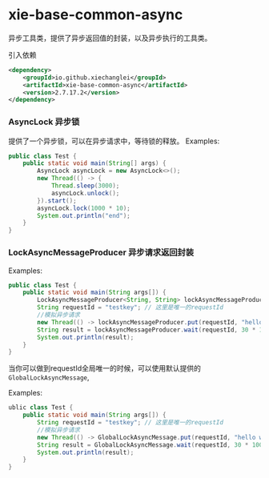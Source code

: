 # xie-base-common-async
异步工具类，提供了异步返回值的封装，以及异步执行的工具类。

引入依赖
```xml
<dependency>
    <groupId>io.github.xiechanglei</groupId>
    <artifactId>xie-base-common-async</artifactId>
    <version>2.7.17.2</version>
</dependency>
```

### AsyncLock 异步锁
提供了一个异步锁，可以在异步请求中，等待锁的释放。
Examples:
```java
public class Test {
    public static void main(String[] args) {
        AsyncLock asyncLock = new AsyncLock<>();
        new Thread(() -> {
            Thread.sleep(3000);
            asyncLock.unlock();
        }).start();
        asyncLock.lock(1000 * 10);
        System.out.println("end");
    }
}
```

### LockAsyncMessageProducer 异步请求返回封装 
Examples:
```java
public class Test {
    public static void main(String args[]) {
        LockAsyncMessageProducer<String, String> lockAsyncMessageProducer = new LockAsyncMessageProducer<>();
        String requestId = "testkey"; // 这里是唯一的requestId
        //模拟异步请求
        new Thread(() -> lockAsyncMessageProducer.put(requestId, "hello world")).start();
        String result = lockAsyncMessageProducer.wait(requestId, 30 * 1000);
        System.out.println(result);
    }
}
```
当你可以做到requestId全局唯一的时候，可以使用默认提供的`GlobalLockAsyncMessage`,

Examples:
```java
ublic class Test {
    public static void main(String args[]) {
        String requestId = "testkey"; // 这里是唯一的requestId
        //模拟异步请求
        new Thread(() -> GlobalLockAsyncMessage.put(requestId, "hello world")).start();
        String result = GlobalLockAsyncMessage.wait(requestId, 30 * 1000);
        System.out.println(result);
    }
}
```